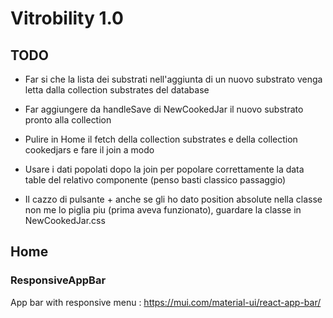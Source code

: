 # Vitrobility 1.0

## TODO

* Far si che la lista dei substrati nell'aggiunta di un nuovo substrato venga letta dalla collection substrates del database

* Far aggiungere da handleSave di NewCookedJar il nuovo substrato pronto alla collection

* Pulire in Home il fetch della collection substrates e della collection cookedjars e fare il join a modo

* Usare i dati popolati dopo la join per popolare correttamente la data table del relativo componente (penso basti classico passaggio)

* Il cazzo di pulsante + anche se gli ho dato position absolute nella classe non me lo piglia piu (prima aveva funzionato), guardare la classe in NewCookedJar.css


## Home

### ResponsiveAppBar

App bar with responsive menu : https://mui.com/material-ui/react-app-bar/




